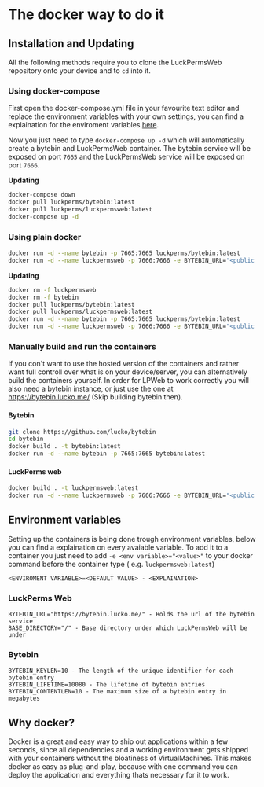 # The docker way to do it

## Installation and Updating

All the following methods require you to clone the LuckPermsWeb repository onto your device and to ``cd`` into it.

### Using docker-compose

First open the docker-compose.yml file in your favourite text editor and replace the environment variables with your own settings, you can find a explaination for the enviroment variables [here](#environment-variables).

Now you just need to type ``docker-compose up -d`` which will automatically create a bytebin and LuckPermsWeb container. The bytebin service will be exposed on port ``7665`` and the LuckPermsWeb service will be exposed on port ``7666``.

**__Updating__**
```sh
docker-compose down
docker pull luckperms/bytebin:latest
docker pull luckperms/luckpermsweb:latest
docker-compose up -d
```

### Using plain docker

```sh
docker run -d --name bytebin -p 7665:7665 luckperms/bytebin:latest
docker run -d --name luckpermsweb -p 7666:7666 -e BYTEBIN_URL="<public url of your bytebin service" luckperms/luckpermsweb:latest
```

**__Updating__**
```sh
docker rm -f luckpermsweb
docker rm -f bytebin
docker pull luckperms/bytebin:latest
docker pull luckperms/luckpermsweb:latest
docker run -d --name bytebin -p 7665:7665 luckperms/bytebin:latest
docker run -d --name luckpermsweb -p 7666:7666 -e BYTEBIN_URL="<public url of your bytebin service" luckperms/luckpermsweb:latest
```

### Manually build and run the containers

If you con't want to use the hosted version of the containers and rather want full controll over what is on your device/server, you can alternatively build the containers yourself. In order for LPWeb to work correctly you will also need a bytebin instance, or just use the one at https://bytebin.lucko.me/ (Skip building bytebin then).

#### Bytebin

```sh
git clone https://github.com/lucko/bytebin
cd bytebin
docker build . -t bytebin:latest
docker run -d --name bytebin -p 7665:7665 bytebin:latest
```

#### LuckPerms web

```sh
docker build . -t luckpermsweb:latest
docker run -d --name luckpermsweb -p 7666:7666 -e BYTEBIN_URL="<public url of your bytebin service" luckpermsweb:latest
```

## Environment variables

Setting up the containers is being done trough environment variables, below you can find a explaination on every avaiable variable. To add it to a container you just need to add ``-e <env variable>="<value>"`` to your docker command before the container type ( e.g. ``luckpermsweb:latest``)

``<ENVIROMENT VARIABLE>=<DEFAULT VALUE> - <EXPLAINATION>``

### LuckPerms Web

```
BYTEBIN_URL="https://bytebin.lucko.me/" - Holds the url of the bytebin service
BASE_DIRECTORY="/" - Base directory under which LuckPermsWeb will be under
```

### Bytebin

```
BYTEBIN_KEYLEN=10 - The length of the unique identifier for each bytebin entry
BYTEBIN_LIFETIME=10080 - The lifetime of bytebin entries
BYTEBIN_CONTENTLEN=10 - The maximum size of a bytebin entry in megabytes
```

## Why docker?

Docker is a great and easy way to ship out applications within a few seconds, since all dependencies and a working environment gets shipped with your containers without the bloatiness of VirtualMachines. This makes docker as easy as plug-and-play, because with one command you can deploy the application and everything thats necessary for it to work.